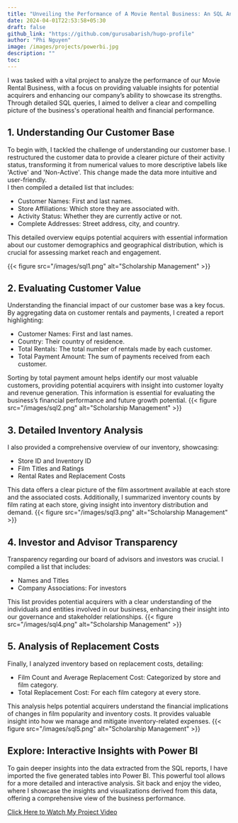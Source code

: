 ```yaml
---
title: "Unveiling the Performance of A Movie Rental Business: An SQL Analysis"
date: 2024-04-01T22:53:58+05:30
draft: false
github_link: "https://github.com/gurusabarish/hugo-profile"
author: "Phi Nguyen"
image: /images/projects/powerbi.jpg
description: ""
toc:
---
```


I was tasked with a vital project to analyze the performance of our Movie Rental Business, with a focus on providing valuable insights for potential acquirers and enhancing our company’s ability to showcase its strengths. Through detailed SQL queries, I aimed to deliver a clear and compelling picture of the business's operational health and financial performance.

## 1. Understanding Our Customer Base

To begin with, I tackled the challenge of understanding our customer base. I restructured the customer data to provide a clearer picture of their activity status, transforming it from numerical values to more descriptive labels like 'Active' and 'Non-Active'. This change made the data more intuitive and user-friendly.
\
I then compiled a detailed list that includes:
* Customer Names: First and last names.
* Store Affiliations: Which store they are associated with.
* Activity Status: Whether they are currently active or not.
* Complete Addresses: Street address, city, and country.

This detailed overview equips potential acquirers with essential information about our customer demographics and geographical distribution, which is crucial for assessing market reach and engagement.

{{< figure src="/images/sql1.png" alt="Scholarship Management" >}}

## 2. Evaluating Customer Value
Understanding the financial impact of our customer base was a key focus. By aggregating data on customer rentals and payments, I created a report highlighting:

- Customer Names: First and last names.
- Country: Their country of residence.
- Total Rentals: The total number of rentals made by each customer.
- Total Payment Amount: The sum of payments received from each customer.


Sorting by total payment amount helps identify our most valuable customers, providing potential acquirers with insight into customer loyalty and revenue generation. This information is essential for evaluating the business’s financial performance and future growth potential.
{{< figure src="/images/sql2.png" alt="Scholarship Management" >}}

## 3. Detailed Inventory Analysis
I also provided a comprehensive overview of our inventory, showcasing:

- Store ID and Inventory ID
- Film Titles and Ratings
- Rental Rates and Replacement Costs


This data offers a clear picture of the film assortment available at each store and the associated costs. Additionally, I summarized inventory counts by film rating at each store, giving insight into inventory distribution and demand.
{{< figure src="/images/sql3.png" alt="Scholarship Management" >}}

## 4. Investor and Advisor Transparency
Transparency regarding our board of advisors and investors was crucial. I compiled a list that includes:
- Names and Titles
- Company Associations: For investors

This list provides potential acquirers with a clear understanding of the individuals and entities involved in our business, enhancing their insight into our governance and stakeholder relationships.
{{< figure src="/images/sql4.png" alt="Scholarship Management" >}}

## 5. Analysis of Replacement Costs
Finally, I analyzed inventory based on replacement costs, detailing:

- Film Count and Average Replacement Cost: Categorized by store and film category.
- Total Replacement Cost: For each film category at every store.

This analysis helps potential acquirers understand the financial implications of changes in film popularity and inventory costs. It provides valuable insight into how we manage and mitigate inventory-related expenses.
{{< figure src="/images/sql5.png" alt="Scholarship Management" >}}

## Explore: Interactive Insights with Power BI
To gain deeper insights into the data extracted from the SQL reports, I have imported the five generated tables into Power BI. This powerful tool allows for a more detailed and interactive analysis. Sit back and enjoy the video, where I showcase the insights and visualizations derived from this data, offering a comprehensive view of the business performance.

[Click Here to Watch My Project Video](https://youtu.be/uNPPWKbOTjo)
